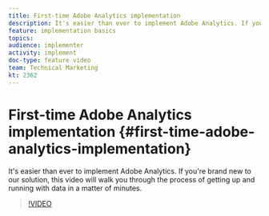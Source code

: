 ```yaml
---
title: First-time Adobe Analytics implementation
description: It's easier than ever to implement Adobe Analytics. If you're brand new to our solution, this video will walk you through the process of getting up and running with data in a matter of minutes.
feature: implementation basics
topics: 
audience: implementer
activity: implement
doc-type: feature video
team: Technical Marketing
kt: 2362
---
```


# First-time Adobe Analytics implementation {#first-time-adobe-analytics-implementation}

It's easier than ever to implement Adobe Analytics. If you're brand new to our solution, this video will walk you through the process of getting up and running with data in a matter of minutes.

>[!VIDEO](https://video.tv.adobe.com/v/25456/?quality=12)
